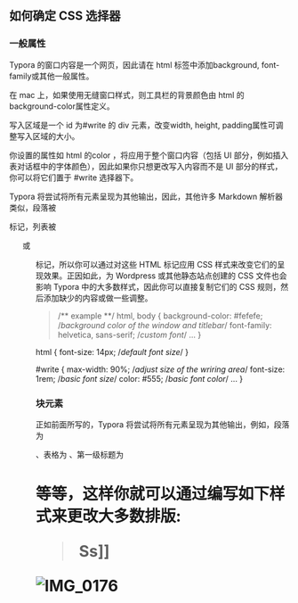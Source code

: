 
## 如何确定 CSS 选择器

### 一般属性

Typora 的窗口内容是一个网页，因此请在 html 标签中添加background, font-family或其他一般属性。

在 mac 上，如果使用无缝窗口样式，则工具栏的背景颜色由 html 的background-color属性定义。


写入区域是一个 id 为#write 的 div 元素，改变width, height, padding属性可调整写入区域的大小。

你设置的属性如 html 的color ，将应用于整个窗口内容（包括 UI 部分，例如插入表对话框中的字体颜色），因此如果你只想更改写入内容而不是 UI 部分的样式，你可以将它们置于 #write 选择器下。


Typora 将尝试将所有元素呈现为其他输出，因此，其他许多 Markdown 解析器类似，段落被 <p> 标记，列表被 <ul> 或 <ol> 标记，所以你可以通过对这些 HTML 标记应用 CSS 样式来改变它们的呈现效果。正因如此，为 Wordpress 或其他静态站点创建的 CSS 文件也会影响 Typora 中的大多数样式，因此你可以直接复制它们的 CSS 规则，然后添加缺少的内容或做一些调整。


> /** example **/
html, body {
background-color: #fefefe; /*background color of the window and titlebar*/
  font-family: helvetica, sans-serif; /*custom font*/
  ...
  }

html {
  font-size: 14px; /*default font size*/
}

#write {
  max-width: 90%; /*adjust size of the wriring area*/
  font-size: 1rem; /*basic font size*/
  color: #555; /*basic font color*/
  ...
}




### 块元素
正如前面所写的，Typora 将尝试将所有元素呈现为其他输出，例如，段落为 <p> 、表格为 <table>、第一级标题为 <h1> 等等，这样你就可以通过编写如下样式来更改大多数排版:



> Ss]]

> >   

![IMG_0176](/Users/zervan/Documents/Zervan.cn/03.photos/广州/IMG_0176.jpeg)





